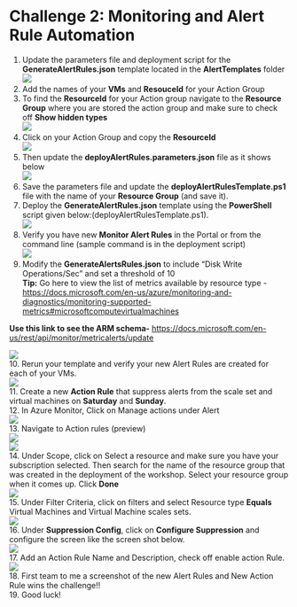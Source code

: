 # Challenge 2: Monitoring and Alert Rule Automation

1. Update the parameters file and deployment script for the **GenerateAlertRules.json** template located in the **AlertTemplates** folder<br/>
<img src="images/temp.jpg"/><br/>
2. Add the names of your **VMs** and **ResouceId** for your Action Group<br/>
3. To find the **ResourceId** for your Action group navigate to the **Resource Group** where you are stored the action group and make sure to check off **Show hidden types**<br/>
<img src="images/temp1.jpg"/><br/>
4. Click on your Action Group and copy the **ResourceId**<br/>
<img src="images/temp2.jpg"/><br/>
5. Then update the **deployAlertRules.parameters.json** file as it shows below<br/>
<img src="images/temp3.jpg"/><br/>
6. Save the parameters file and update the **deployAlertRulesTemplate.ps1** file with the name of your **Resource Group** (and save it).<br/>
7. Deploy the **GenerateAlertRules.json** template using the **PowerShell** script given below:(deployAlertRulesTemplate.ps1).<br/>
<img src="images/temp4.jpg"/><br/>
8. Verify you have new **Monitor Alert Rules** in the Portal or from the command line (sample command is in the deployment script)<br/>
<img src="images/temp5.jpg"/><br/>
9. Modify the **GenerateAlertsRules.json** to include “Disk Write Operations/Sec” and set a threshold of 10<br/>
**Tip:** Go here to view the list of metrics available by resource type - https://docs.microsoft.com/en-us/azure/monitoring-and-diagnostics/monitoring-supported-metrics#microsoftcomputevirtualmachines

**Use this link to see the ARM schema-** https://docs.microsoft.com/en-us/rest/api/monitor/metricalerts/update

<img src="images/temp7.jpg"/><br/>
10. Rerun your template and verify your new Alert Rules are created for each of your VMs.<br/>
<img src="images/temp6.jpg"/><br/>
11. Create a new **Action Rule** that suppress alerts from the scale set and virtual machines on **Saturday** and **Sunday**.<br/>
12. In Azure Monitor, Click on Manage actions under Alert<br/>
<img src="images/ag.jpg"/><br/>
13. Navigate to Action rules (preview)<br/>
<img src="images/ag5.jpg"/><br/>
<img src="images/ag6.jpg"/><br/>
14. Under Scope, click on Select a resource and make sure you have your subscription selected. Then search for the name of the resource group that was created in the deployment of the workshop. Select your resource group when it comes up. Click **Done**<br/>
<img src="images/ag4.jpg"/><br/>
15. Under Filter Criteria, click on filters and select Resource type **Equals** Virtual Machines and Virtual Machine scales sets.<br/>
<img src="images/ag7.jpg"/><br/>
16. Under **Suppression Config**, click on **Configure Suppression** and configure the screen like the screen shot below.<br/>
<img src="images/ag8.jpg"/><br/>
17. Add an Action Rule Name and Description, check off enable action Rule.<br/>
<img src="images/ag9.jpg"/><br/>
18. First team to me a screenshot of the new Alert Rules and New Action Rule wins the challenge!!<br/>
19. Good luck!
